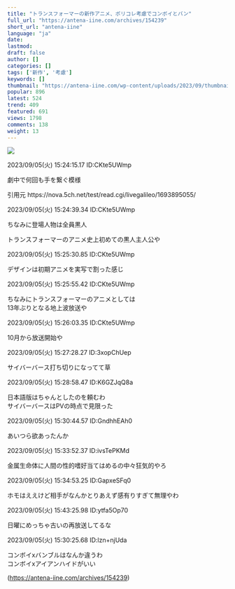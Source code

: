 ```yaml
---
title: "トランスフォーマーの新作アニメ、ポリコレ考慮でコンボイとバン"
full_url: "https://antena-iine.com/archives/154239"
short_url: "antena-iine"
language: "ja"
date: 
lastmod: 
draft: false
author: []
categories: []
tags: ['新作', '考慮']
keywords: []
thumbnail: "https://antena-iine.com/wp-content/uploads/2023/09/thumbnail-press__post_id-154239__.jpg"
popular: 896
latest: 524
trend: 409
featured: 691
views: 1798
comments: 138
weight: 13
---
```


![](https://antena-iine.com/wp-content/uploads/2023/09/thumbnail-press__post_id-154239__.jpg)

<div><p class='t_h '> <p> 2023/09/05(火) 15:24:15.17 ID:CKte5UWmp</p> </p><p>劇中で何回も手を繋ぐ模様</p><p>引用元 https://nova.5ch.net/test/read.cgi/livegalileo/1693895055/</p> <p class='t_h '> <p> 2023/09/05(火) 15:24:39.34 ID:CKte5UWmp</p> </p> <p>ちなみに登場人物は全員黒人</p><p> トランスフォーマーのアニメ史上初めての黒人主人公や </p><p class='t_h '> <p> 2023/09/05(火) 15:25:30.85 ID:CKte5UWmp</p> </p> <p>デザインは初期アニメを実写で割った感じ</p><p> </p><p class='t_h '> <p> 2023/09/05(火) 15:25:55.42 ID:CKte5UWmp</p> </p> <p class='t_b '> ちなみにトランスフォーマーのアニメとしては <br> 13年ぶりとなる地上波放送や </p> <p class='t_h '> <p> 2023/09/05(火) 15:26:03.35 ID:CKte5UWmp</p> </p> <p class='t_b '> 10月から放送開始や </p> <p class='t_h '> <p> 2023/09/05(火) 15:27:28.27 ID:3xopChUep</p> </p> <p class='t_b '> サイバーバース打ち切りになってて草 </p> <p class='t_h '> <p> 2023/09/05(火) 15:28:58.47 ID:K6GZJqQ8a</p> </p> <p class='t_b '> 日本語版はちゃんとしたのを頼むわ <br> サイバーバースはPVの時点で見限った </p> <p class='t_h '> <p> 2023/09/05(火) 15:30:44.57 ID:GndhhEAh0</p> </p> <p class='t_b '> あいつら欲あったんか </p> <p class='t_h '> <p> 2023/09/05(火) 15:33:52.37 ID:ivsTePKMd</p> </p> <p class='t_b '> 金属生命体に人間の性的嗜好当てはめるの中々狂気的やろ </p> <p class='t_h '> <p> 2023/09/05(火) 15:34:53.25 ID:GapxeSFq0</p> </p> <p class='t_b '> ホモはええけど相手がなんかとりあえず感有りすぎて無理やわ </p> <p class='t_h '> <p> 2023/09/05(火) 15:43:25.98 ID:ytfa5Op70</p> </p> <p class='t_b '> 日曜にめっちゃ古いの再放送してるな </p> <p class='t_h '> <p> 2023/09/05(火) 15:30:25.68 ID:lzn+njUda</p> </p> <p class='t_b '> コンボイxバンブルはなんか違うわ <br> コンボイxアイアンハイドがいい </p> <p class='amazon LargeImage'> </p> </div>

(https://antena-iine.com/archives/154239)
